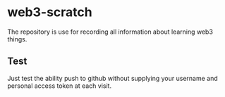 # web3-scratch
The repository is use for recording all information about learning web3 things.

## Test

Just test the ability push to github without supplying your username and personal access token at each visit.